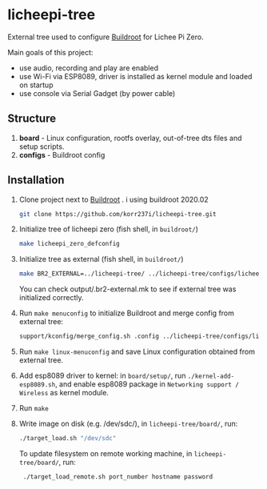 # licheepi-tree

External tree used to configure [Buildroot](https://buildroot.org) for Lichee Pi Zero.

Main goals of this project:

- use audio, recording and play are enabled
- use Wi-Fi via ESP8089, driver is installed as kernel module and loaded on startup
- use console via Serial Gadget (by power cable)

## Structure

1. **board** - Linux configuration, rootfs overlay, out-of-tree dts files and setup scripts.
2. **configs** - Buildroot config

## Installation

1. Clone project next to [Buildroot](https://github.com/buildroot/buildroot) . i using buildroot 2020.02

   ```bash
   git clone https://github.com/korr237i/licheepi-tree.git
   ```
2. Initialize tree of licheepi zero (fish shell, in `buildroot/`)

   ```bash
   make licheepi_zero_defconfig


3. Initialize tree as external (fish shell, in `buildroot/`)

   ```bash
   make BR2_EXTERNAL=../licheepi-tree/ ../licheepi-tree/configs/licheepi.config
   ```
   
   You can check output/.br2-external.mk to see if external tree was initialized correctly.

4. Run `make menuconfig`  to initialize Buildroot and merge config from external tree:

   ```bash
   support/kconfig/merge_config.sh .config ../licheepi-tree/configs/licheepi.config
   ```

5. Run `make linux-menuconfig` and save Linux configuration obtained from external tree.

6. Add esp8089 driver to kernel: in `board/setup/`, run `./kernel-add-esp8089.sh`, and enable esp8089 package in `Networking support / Wireless` as kernel module.

7. Run `make`

8. Write image on disk (e.g. /dev/sdc/), in `licheepi-tree/board/`, run:
    ```bash
    ./target_load.sh "/dev/sdc"
    ```
    
    To update filesystem on remote working machine, in `licheepi-tree/board/`, run:
    
    ```bash
     ./target_load_remote.sh port_number hostname password
    ```
